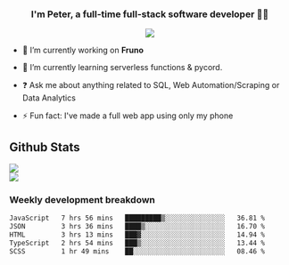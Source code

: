 
### <div align="center">I'm Peter, a full-time full-stack software developer 👨‍💻</div>  
<div align="center">
<a href="https://ko-fi.com/theofficialpeter" target="_blank" style="display: inline-block;">
                <img
                    src="https://img.shields.io/badge/Donate-Ko--fi-F16061.svg?style=flat-square&logo=ko-fi" 
                    align="center"
                />
            </a> 
</div>  

- 🔭 I’m currently working on **Fruno**  
  

- 🌱 I’m currently learning serverless functions & pycord.  
  

- ❓ Ask me about anything related to SQL, Web Automation/Scraping or Data Analytics  
  

- ⚡ Fun fact: I've made a full web app using only my phone  
  



## Github Stats  
![](https://github-readme-stats.vercel.app/api?username=TheOfficialPeter&theme=tokyonight&hide_border=true&include_all_commits=false&count_private=false)<br/>
![](https://github-readme-stats.vercel.app/api/top-langs/?username=TheOfficialPeter&theme=tokyonight&hide_border=true&include_all_commits=false&count_private=false&layout=compact)

<h3>Weekly development breakdown</h3>

<!--START_SECTION:waka-->

```txt
JavaScript   7 hrs 56 mins   █████████▒░░░░░░░░░░░░░░░   36.81 %
JSON         3 hrs 36 mins   ████▒░░░░░░░░░░░░░░░░░░░░   16.70 %
HTML         3 hrs 13 mins   ███▓░░░░░░░░░░░░░░░░░░░░░   14.94 %
TypeScript   2 hrs 54 mins   ███▒░░░░░░░░░░░░░░░░░░░░░   13.44 %
SCSS         1 hr 49 mins    ██░░░░░░░░░░░░░░░░░░░░░░░   08.46 %
```

<!--END_SECTION:waka-->
